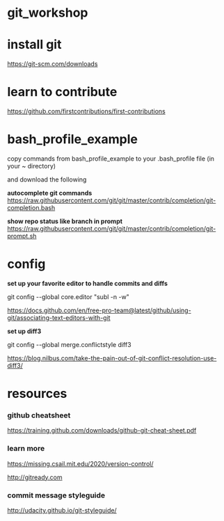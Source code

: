# git_workshop


# install git
https://git-scm.com/downloads

# learn to contribute
https://github.com/firstcontributions/first-contributions

# bash_profile_example
copy commands from bash_profile_example to your .bash_profile file (in your ~ directory)

and download the following

**autocomplete git commands**
https://raw.githubusercontent.com/git/git/master/contrib/completion/git-completion.bash

**show repo status like branch in prompt**
https://raw.githubusercontent.com/git/git/master/contrib/completion/git-prompt.sh


# config

**set up your favorite editor to handle commits and diffs**

git config --global core.editor "subl -n -w"

https://docs.github.com/en/free-pro-team@latest/github/using-git/associating-text-editors-with-git

**set up diff3**

git config --global merge.conflictstyle diff3

https://blog.nilbus.com/take-the-pain-out-of-git-conflict-resolution-use-diff3/

# resources
### github cheatsheet
https://training.github.com/downloads/github-git-cheat-sheet.pdf

### learn more
https://missing.csail.mit.edu/2020/version-control/

http://gitready.com

### commit message styleguide
http://udacity.github.io/git-styleguide/
